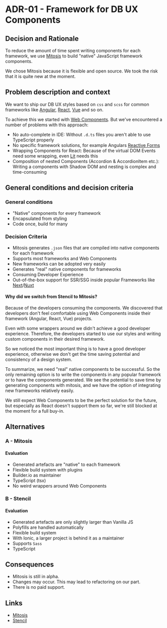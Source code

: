 # ADR-01 - Framework for DB UX Components

## Decision and Rationale

To reduce the amount of time spent writing components for each framework, we use [Mitosis](https://github.com/BuilderIO/mitosis) to build "native" JavaScript framework components.

We chose Mitosis because it is flexible and open source. We took the risk that it is quite new at the moment.

## Problem description and context

We want to ship our DB UX styles based on `css` and `scss` for common frameworks like [Angular](https://angular.io/), [React](https://reactjs.org/), [Vue](https://vuejs.org/) and so on.

To achieve this we started with [Web Components](https://github.com/db-ui/elements).
But we've encountered a number of problems with this approach:

- No auto-complete in IDE: Without `.d.ts` files you aren't able to use TypeScript properly
- No specific framework solutions, for example Angulars [Reactive Forms](https://angular.io/guide/reactive-forms)
- Wrapping Components for React: Because of the virtual DOM Events need some wrapping, even [Lit](https://lit.dev/docs/frameworks/react/) needs this
- Composition of nested Components (Accordion & AccordionItem etc.): Writing a components with Shadow DOM and nesting is complex and time-consuming

## General conditions and decision criteria

### General conditions

- "Native" components for every framework
- Encapsulated from styling
- Code once, build for many

### Decision Criteria

- Mitosis generates `.json` files that are compiled into native components for each framework
- Supports most frameworks and Web Components
- New frameworks can be adopted very easily
- Generates "real" native components for frameworks
- Consuming Developer Experience
- Out-of-the-box support for SSR/SSG inside popular Frameworks like [Next](https://nextjs.org/)/[Nuxt](https://nuxt.com/)

#### Why did we switch from Stencil to Mitosis?

Because of the developers consuming the components. We discovered that developers don't feel comfortable using Web Components inside their framework (Angular, React, Vue) projects.

Even with some wrappers around we didn't achieve a good developer experience. Therefore, the developers started to use our styles and writing custom components in their desired framework.

So we noticed the most important thing is to have a good developer experience, otherwise we don't get the time saving potential and consistency of a design system.

To summarize, we need "real" native components to be successful. So the only remaining option is to write the components in any popular framework or to have the components generated. We see the potential to save time by generating components with mitosis, and we have the option of integrating new frameworks relatively easily.

We still expect Web Components to be the perfect solution for the future, but especially as React doesn't support them so far, we're still blocked at the moment for a full buy-in.

## Alternatives

### A - Mitosis

#### Evaluation

- Generated artefacts are "native" to each framework
- Flexible build system with plugins
- Builder.io as maintainer
- TypeScript (tsx)
- No weird wrappers around Web Components

### B - Stencil

#### Evaluation

- Generated artefacts are only slightly larger than Vanilla JS
- Polyfills are handled automatically
- Flexible build system
- With Ionic, a larger project is behind it as a maintainer
- Supports `Sass`
- TypeScript

## Consequences

- Mitosis is still in alpha.
- Changes may occur. This may lead to refactoring on our part.
- There is no paid support.

## Links

- [Mitosis](https://github.com/BuilderIO/mitosis)
- [Stencil](https://stenciljs.com/)
